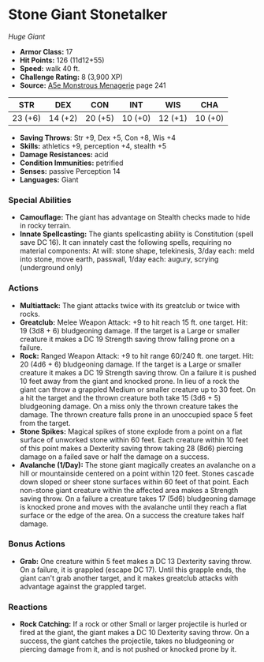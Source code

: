 # Stone Giant Stonetalker

*Huge* *Giant*

- **Armor Class:** 17
- **Hit Points:** 126 (11d12+55)
- **Speed:** walk 40 ft.
- **Challenge Rating:** 8 (3,900 XP)
- **Source:** [A5e Monstrous Menagerie](https://enpublishingrpg.com/products/level-up-monstrous-menagerie-a5e) page 241

| STR | DEX | CON | INT | WIS | CHA |
| --- | --- | --- | --- | --- | --- |
| 23 (+6) | 14 (+2) | 20 (+5) | 10 (+0) | 12 (+1) | 10 (+0) |

- **Saving Throws**: Str +9, Dex +5, Con +8, Wis +4
- **Skills:** athletics +9, perception +4, stealth +5
- **Damage Resistances:** acid
- **Condition Immunities:** petrified
- **Senses:** passive Perception 14
- **Languages:** Giant

### Special Abilities

- **Camouflage:** The giant has advantage on Stealth checks made to hide in rocky terrain.
- **Innate Spellcasting:** The giants spellcasting ability is Constitution (spell save DC 16). It can innately cast the following spells, requiring no material components: At will: stone shape, telekinesis, 3/day each: meld into stone, move earth, passwall, 1/day each: augury, scrying (underground only)

### Actions

- **Multiattack:** The giant attacks twice with its greatclub or twice with rocks.
- **Greatclub:** Melee Weapon Attack: +9 to hit  reach 15 ft.  one target. Hit: 19 (3d8 + 6) bludgeoning damage. If the target is a Large or smaller creature  it makes a DC 19 Strength saving throw  falling prone on a failure.
- **Rock:** Ranged Weapon Attack: +9 to hit  range 60/240 ft.  one target. Hit: 20 (4d6 + 6) bludgeoning damage. If the target is a Large or smaller creature  it makes a DC 19 Strength saving throw. On a failure  it is pushed 10 feet away from the giant and knocked prone. In lieu of a rock  the giant can throw a grappled Medium or smaller creature up to 30 feet. On a hit  the target and the thrown creature both take 15 (3d6 + 5) bludgeoning damage. On a miss  only the thrown creature takes the damage. The thrown creature falls prone in an unoccupied space 5 feet from the target.
- **Stone Spikes:** Magical spikes of stone explode from a point on a flat surface of unworked stone within 60 feet. Each creature within 10 feet of this point makes a Dexterity saving throw  taking 28 (8d6) piercing damage on a failed save or half the damage on a success.
- **Avalanche (1/Day):** The stone giant magically creates an avalanche on a hill or mountainside centered on a point within 120 feet. Stones cascade down sloped or sheer stone surfaces within 60 feet of that point. Each non-stone giant creature within the affected area makes a Strength saving throw. On a failure  a creature takes 17 (5d6) bludgeoning damage  is knocked prone  and moves with the avalanche until they reach a flat surface or the edge of the area. On a success  the creature takes half damage.

### Bonus Actions

- **Grab:** One creature within 5 feet makes a DC 13 Dexterity saving throw. On a failure, it is grappled (escape DC 17). Until this grapple ends, the giant can't grab another target, and it makes greatclub attacks with advantage against the grappled target.

### Reactions

- **Rock Catching:** If a rock or other Small or larger projectile is hurled or fired at the giant, the giant makes a DC 10 Dexterity saving throw. On a success, the giant catches the projectile, takes no bludgeoning or piercing damage from it, and is not pushed or knocked prone by it.


